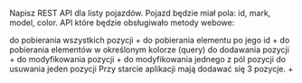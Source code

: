 Napisz REST API dla listy pojazdów. Pojazd będzie miał pola: id, mark, model, color.
API które będzie obsługiwało metody webowe:

do pobierania wszystkich pozycji  +
do pobierania elementu po jego id +
do pobierania elementów w określonym kolorze (query) 
do dodawania pozycji + 
do modyfikowania pozycji + 
do modyfikowania jednego z pól pozycji
do usuwania jeden pozycji
Przy starcie aplikacji mają dodawać się 3 pozycje. + 
